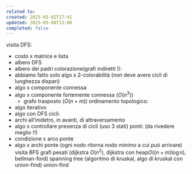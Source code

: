 ```yaml
---
related to: 
created: 2025-03-02T17:41
updated: 2025-05-08T13:00
completed: false
---
```

visita DFS:
- costo x matrice e lista
- albero DFS
- albero dei padri
colorazione(grafi indiretti !):
- abbiamo fatto solo algo x 2-colorabilità (non deve avere cicli di lunghezza dispari)
- algo x componente connessa
- algo x componente fortemente connessa ($O(n^3)$)
	- grafo trasposto ($O(n+m)$)
ordinamento topologico:
- algo iterativo
- algo con DFS
cicli:
- archi all’inidetro, in avanti, di attraversamento
- algo x controllare presenza di cicli (uso 3 stati)
ponti: (da rivedere meglio !!)
- condizione x arco ponte
- algo x archi ponte (ogni nodo ritorna nodo minimo a cui può arrivare)
visita BFS
grafi pesati (dijkstra $O(n^2)$, dijkstra con heap$O((n+m) \log n)$, bellman-ford)
spanning tree (algoritmo di kruskal, algo di kruskal con union-find)
union-find
